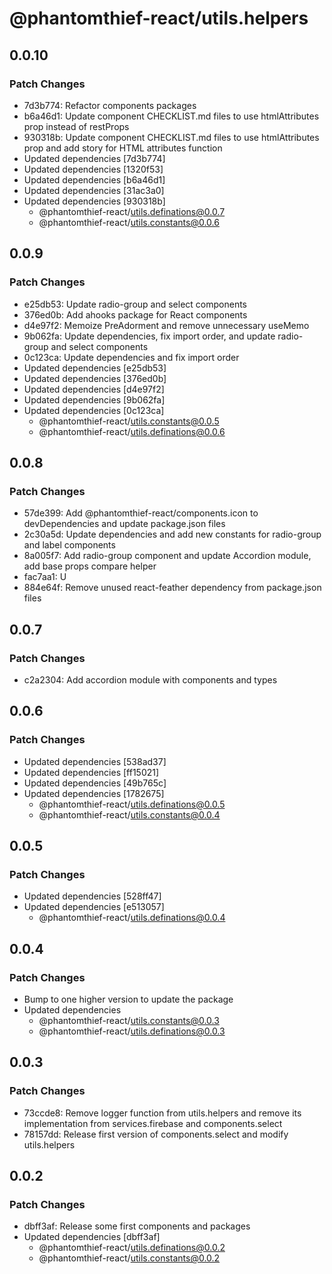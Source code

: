 # @phantomthief-react/utils.helpers

## 0.0.10

### Patch Changes

- 7d3b774: Refactor components packages
- b6a46d1: Update component CHECKLIST.md files to use htmlAttributes prop instead of restProps
- 930318b: Update component CHECKLIST.md files to use htmlAttributes prop and add story for HTML attributes function
- Updated dependencies [7d3b774]
- Updated dependencies [1320f53]
- Updated dependencies [b6a46d1]
- Updated dependencies [31ac3a0]
- Updated dependencies [930318b]
  - @phantomthief-react/utils.definations@0.0.7
  - @phantomthief-react/utils.constants@0.0.6

## 0.0.9

### Patch Changes

- e25db53: Update radio-group and select components
- 376ed0b: Add ahooks package for React components
- d4e97f2: Memoize PreAdorment and remove unnecessary useMemo
- 9b062fa: Update dependencies, fix import order, and update radio-group and select components
- 0c123ca: Update dependencies and fix import order
- Updated dependencies [e25db53]
- Updated dependencies [376ed0b]
- Updated dependencies [d4e97f2]
- Updated dependencies [9b062fa]
- Updated dependencies [0c123ca]
  - @phantomthief-react/utils.constants@0.0.5
  - @phantomthief-react/utils.definations@0.0.6

## 0.0.8

### Patch Changes

- 57de399: Add @phantomthief-react/components.icon to devDependencies and update package.json files
- 2c30a5d: Update dependencies and add new constants for radio-group and label components
- 8a005f7: Add radio-group component and update Accordion module, add base props compare helper
- fac7aa1: U
- 884e64f: Remove unused react-feather dependency from package.json files

## 0.0.7

### Patch Changes

- c2a2304: Add accordion module with components and types

## 0.0.6

### Patch Changes

- Updated dependencies [538ad37]
- Updated dependencies [ff15021]
- Updated dependencies [49b765c]
- Updated dependencies [1782675]
  - @phantomthief-react/utils.definations@0.0.5
  - @phantomthief-react/utils.constants@0.0.4

## 0.0.5

### Patch Changes

- Updated dependencies [528ff47]
- Updated dependencies [e513057]
  - @phantomthief-react/utils.definations@0.0.4

## 0.0.4

### Patch Changes

- Bump to one higher version to update the package
- Updated dependencies
  - @phantomthief-react/utils.constants@0.0.3
  - @phantomthief-react/utils.definations@0.0.3

## 0.0.3

### Patch Changes

- 73ccde8: Remove logger function from utils.helpers and remove its implementation from services.firebase and components.select
- 78157dd: Release first version of components.select and modify utils.helpers

## 0.0.2

### Patch Changes

- dbff3af: Release some first components and packages
- Updated dependencies [dbff3af]
  - @phantomthief-react/utils.definations@0.0.2
  - @phantomthief-react/utils.constants@0.0.2
